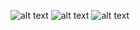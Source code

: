 ![alt text](bin/Debug/20_tags_in_bigger_spiral.png)
![alt text](bin/Debug/30_tags_in_standard_spiral.png)
![alt text](bin/Debug/1500_tags.png)